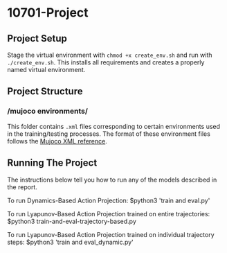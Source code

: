 # 10701-Project

## Project Setup
Stage the virtual environment with `chmod +x create_env.sh` and run with `./create_env.sh`.
This installs all requirements and creates a properly named virtual environment.

## Project Structure 

### /mujoco environments/
This folder contains `.xml` files corresponding to certain environments used in the training/testing processes. The format of these environment files follows the [Mujoco XML reference](https://mujoco.readthedocs.io/en/latest/XMLreference.html).

## Running The Project
The instructions below tell you how to run any of the models described in the report.

To run Dynamics-Based Action Projection: $python3 'train and eval.py'

To run Lyapunov-Based Action Projection trained on entire trajectories: $python3 train-and-eval-trajectory-based.py

To run Lyapunov-Based Action Projection trained on individual trajectory steps: $python3 'train and eval_dynamic.py'
